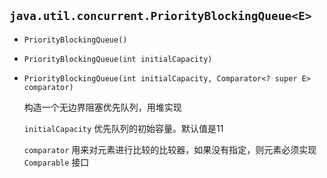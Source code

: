 ## `java.util.concurrent.PriorityBlockingQueue<E>`

* `PriorityBlockingQueue()`

* `PriorityBlockingQueue(int initialCapacity)`

* `PriorityBlockingQueue(int initialCapacity, Comparator<? super E> comparator)`

  构造一个无边界阻塞优先队列，用堆实现

  `initialCapacity` 	优先队列的初始容量。默认值是11

  `comparator`		用来对元素进行比较的比较器，如果没有指定，则元素必须实现 `Comparable` 接口

